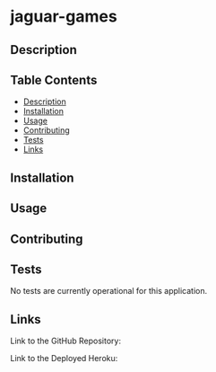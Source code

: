 # jaguar-games

## Description


## Table Contents
- [Description](#description)
- [Installation](#installation)
- [Usage](#usage)
- [Contributing](#contributing)
- [Tests](#tests)
- [Links](#links)

## Installation



## Usage

## Contributing


## Tests
No tests are currently operational for this application.

## Links

Link to the GitHub Repository: 



Link to the Deployed Heroku:
